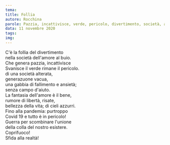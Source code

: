 ```yaml
---
tema:
title: Follia
autore: Rocchina
parole: Pazzia, incattivisce, verde, pericolo, divertimento, società, amore, buio
data: 11 novembre 2020
tags: 
img: 
---
```



C'è la  follia  del divertimento  
nella società dell'amore al buio.  
Che genera pazzia, incattivisce  
Svanisce il verde rimane il pericolo.  
di una società alterata,  
generazuone vacua,  
una gabbia di fallimento e ansietà;  
senza campo d'aiuto.   
La fantasia dell'amore è il bene,  
rumore di libertà, risate,  
bellezza della vita; di cieli azzurri.  
Fino alla  pandemia: purtroppo  
Covid 19 e tutto è in pericolo!  
Guerra per scombinare  l'unione   
della colla del nostro esistere.  
Coprifuoco!  
Sfida alla  realtà!  

